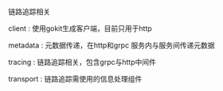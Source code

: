 链路追踪相关

client : 使用gokit生成客户端，目前只用于http

metadata : 元数据传递，在http和grpc 服务内与服务间传递元数据

tracing : 链路追踪相关，包含grpc与http中间件

transport : 链路追踪需使用的信息处理组件

